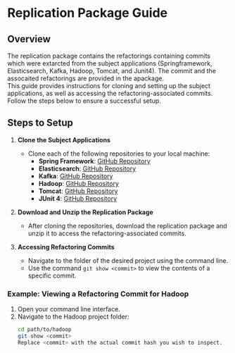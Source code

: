 # Replication Package Guide

## Overview
The replication package contains the refactorings containing commits which were extarcted from the subject applications (Springframework, Elasticsearch, Kafka, Hadoop, Tomcat, and Junit4). The commit and the assocaited refactorings are provided in the apackage.  
This guide provides instructions for cloning and setting up the subject applications, as well as accessing the refactoring-associated commits. Follow the steps below to ensure a successful setup.

## Steps to Setup

1. **Clone the Subject Applications**
   - Clone each of the following repositories to your local machine:
     - **Spring Framework**: [GitHub Repository](https://github.com/spring-projects/spring-framework)
     - **Elasticsearch**: [GitHub Repository](https://github.com/elastic/elasticsearch)
     - **Kafka**: [GitHub Repository](https://github.com/apache/kafka)
     - **Hadoop**: [GitHub Repository](https://github.com/apache/hadoop)
     - **Tomcat**: [GitHub Repository](https://github.com/apache/tomcat)
     - **JUnit 4**: [GitHub Repository](https://github.com/junit-team/junit4)

2. **Download and Unzip the Replication Package**
   - After cloning the repositories, download the replication package and unzip it to access the refactoring-associated commits.

3. **Accessing Refactoring Commits**
   - Navigate to the folder of the desired project using the command line.
   - Use the command `git show <commit>` to view the contents of a specific commit.

### Example: Viewing a Refactoring Commit for Hadoop

1. Open your command line interface.
2. Navigate to the Hadoop project folder:
   ```bash
   cd path/to/hadoop
   git show <commit>
   Replace <commit> with the actual commit hash you wish to inspect.
